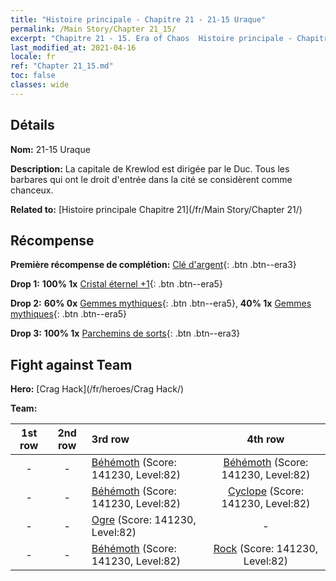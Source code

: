 ```yaml
---
title: "Histoire principale - Chapitre 21 - 21-15 Uraque"
permalink: /Main Story/Chapter 21_15/
excerpt: "Chapitre 21 - 15. Era of Chaos  Histoire principale - Chapitre 21_15. 21-15 Uraque"
last_modified_at: 2021-04-16
locale: fr
ref: "Chapter 21_15.md"
toc: false
classes: wide
---
```


## Détails

 **Nom:** 21-15 Uraque

 **Description:** La capitale de Krewlod est dirigée par le Duc. Tous les barbares qui ont le droit d'entrée dans la cité se considèrent comme chanceux.

 **Related to:** [Histoire principale Chapitre 21](/fr/Main Story/Chapter 21/)

## Récompense

 **Première récompense de complétion:** [Clé d'argent](/fr/Items/con_693/){: .btn .btn--era3}

 **Drop 1:** **100% 1x** [Cristal éternel +1](/fr/Items/mat_73/){: .btn .btn--era5}

 **Drop 2:** **60% 0x** [Gemmes mythiques](/fr/Items/mat_65/){: .btn .btn--era5}, **40% 1x** [Gemmes mythiques](/fr/Items/mat_65/){: .btn .btn--era5}

 **Drop 3:** **100% 1x** [Parchemins de sorts](/fr/Items/con_694/){: .btn .btn--era3}


## Fight against Team
 **Hero:** [Crag Hack](/fr/heroes/Crag Hack/)

 **Team:**


  | 1st row | 2nd row | 3rd row | 4th row |
  |:----:|:----:|:----|:----:|
  | - | - | [Béhémoth](/fr/units/Behemoth/) (Score: 141230, Level:82)  | [Béhémoth](/fr/units/Behemoth/) (Score: 141230, Level:82)  |
  | - | - | [Béhémoth](/fr/units/Behemoth/) (Score: 141230, Level:82)  | [Cyclope](/fr/units/Cyclops/) (Score: 141230, Level:82)  |
  | - | - | [Ogre](/fr/units/Ogre/) (Score: 141230, Level:82)  | - |
  | - | - | [Béhémoth](/fr/units/Behemoth/) (Score: 141230, Level:82)  | [Rock](/fr/units/Roc/) (Score: 141230, Level:82)  |


